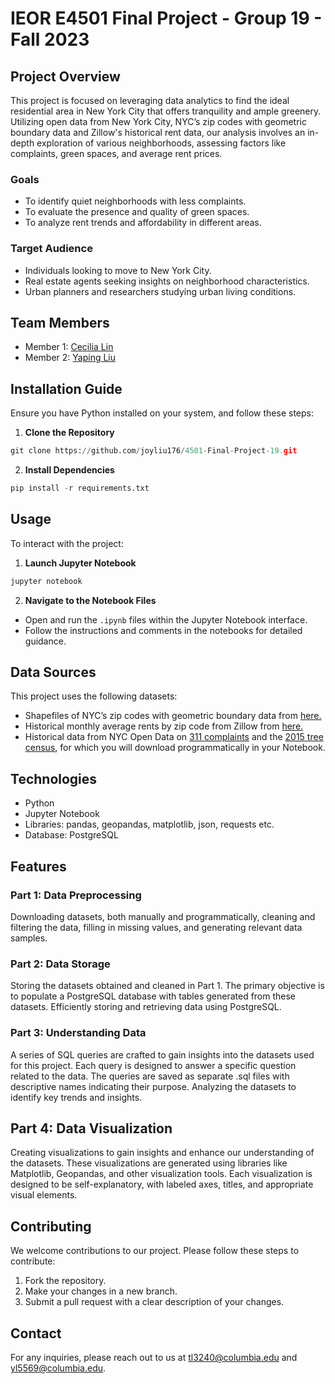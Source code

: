 # IEOR E4501 Final Project - Group 19 - Fall 2023

## Project Overview
This project is focused on leveraging data analytics to find the ideal residential area in New York City that offers tranquility and ample greenery. Utilizing open data from New York City, NYC’s zip codes with geometric boundary data and Zillow's historical rent data, our analysis involves an in-depth exploration of various neighborhoods, assessing factors like complaints, green spaces, and average rent prices.

### Goals
- To identify quiet neighborhoods with less complaints.
- To evaluate the presence and quality of green spaces.
- To analyze rent trends and affordability in different areas.

### Target Audience
- Individuals looking to move to New York City.
- Real estate agents seeking insights on neighborhood characteristics.
- Urban planners and researchers studying urban living conditions.

## Team Members
- Member 1: [Cecilia Lin](https://github.com/Cecilia030)
- Member 2: [Yaping Liu](https://github.com/joyliu176)

## Installation Guide
Ensure you have Python installed on your system, and follow these steps:

1. **Clone the Repository**
```python
git clone https://github.com/joyliu176/4501-Final-Project-19.git
```

2. **Install Dependencies**
```python
pip install -r requirements.txt
```

## Usage
To interact with the project:

1. **Launch Jupyter Notebook**
```python
jupyter notebook
```
2. **Navigate to the Notebook Files**
- Open and run the `.ipynb` files within the Jupyter Notebook interface.
- Follow the instructions and comments in the notebooks for detailed guidance.

## Data Sources
This project uses the following datasets:
- Shapefiles of NYC’s zip codes with geometric boundary data from [here.](https://drive.google.com/drive/folders/1P89KAFAUAHVZsEcyDYVfD1L7pMeGBvIO)
- Historical monthly average rents by zip code from Zillow from [here.](https://drive.google.com/file/d/19h6qhJHjxyyNd4DML7pbf1pJGavQed0s/view)
- Historical data from NYC Open Data on [311 complaints](https://data.cityofnewyork.us/Social-Services/311-Service-Requests-from-2010-to-Present/erm2-nwe9) and the [2015 tree census](https://data.cityofnewyork.us/Environment/2015-Street-Tree-Census-Tree-Data/pi5s-9p35), for which you will download programmatically in your Notebook.

## Technologies
- Python
- Jupyter Notebook
- Libraries: pandas, geopandas, matplotlib, json, requests etc.
- Database: PostgreSQL

## Features
### Part 1: Data Preprocessing
  Downloading datasets, both manually and programmatically, cleaning and filtering the data, filling in missing values, and generating relevant 
  data samples.
  
### Part 2: Data Storage
  Storing the datasets obtained and cleaned in Part 1. The primary objective is to populate a PostgreSQL database with tables generated from these 
  datasets. Efficiently storing and retrieving data using PostgreSQL.
  
### Part 3:  Understanding Data
  A series of SQL queries are crafted to gain insights into the datasets used for this project. Each query is designed to answer a specific 
  question related to the data. The queries are saved as separate .sql files with descriptive names indicating their purpose. Analyzing the 
  datasets to identify key trends and insights.
## Part 4: Data Visualization
  Creating visualizations to gain insights and enhance our understanding of the datasets. These visualizations are generated using libraries like 
  Matplotlib, Geopandas, and other visualization tools. Each visualization is designed to be self-explanatory, with labeled axes, titles, and 
  appropriate visual elements.

## Contributing
We welcome contributions to our project. Please follow these steps to contribute:
1. Fork the repository.
2. Make your changes in a new branch.
3. Submit a pull request with a clear description of your changes.

## Contact
For any inquiries, please reach out to us at [tl3240@columbia.edu](mailto:your-tl3240@columbia.edu) and [yl5569@columbia.edu](mailto:your-yl5569@columbia.edu).


